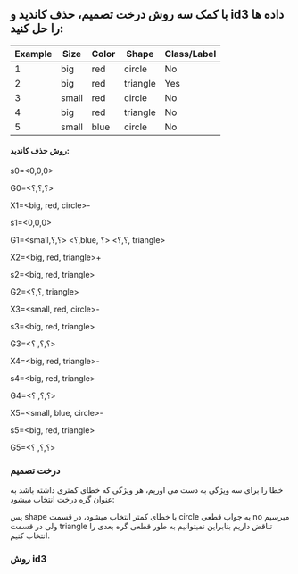 ## با کمک سه روش درخت تصمیم، حذف کاندید و id3 داده ها را حل کنید:


  
| Example | Size  | Color | Shape    | Class/Label |
|---------|-------|-------|----------|-------------|
| 1       | big   | red   | circle   | No          |
| 2       | big   | red   | triangle | Yes         |
| 3       | small | red   | circle   | No          |
| 4       | big   | red   | triangle | No          |
| 5       | small | blue  | circle   | No          |



#### روش حذف کاندید:

s0=<0,0,0>

G0=<؟,؟,؟>


X1=<big, red, circle>-

s1=<0,0,0>

G1=<small,؟> <؟,؟,blue, ؟,؟> <؟, triangle>


X2=<big, red, triangle>+

s2=<big, red, triangle>

G2=<؟,؟, triangle>


X3=<small, red, circle>-

s3=<big, red, triangle>

G3=<؟,؟, ؟>


X4=<big, red, triangle>-

s4=<big, red, triangle>

G4=<؟,؟, ؟>


X5=<small, blue, circle>-

s5=<big, red, triangle>

G5=<؟,؟, ؟>


### درخت تصمیم

خطا را برای سه ویژگی به دست می اوریم، هر ویژگی که خطای کمتری داشته باشد به عنوان گره درخت انتخاب میشود:

پس shape با خطای کمتر انتخاب میشود، در قسمت circle به جواب قطعی no میرسیم ولی در قسمت triangle تناقض داریم بنابراین نمیتوانیم به طور قطعی گره بعدی را انتخاب کنیم.



### روش id3






